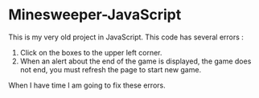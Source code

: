 # Minesweeper-JavaScript

This is my very old project in JavaScript.
This code has several errors :

1. Click on the boxes to the upper left corner.
2. When an alert about the end of the game is displayed,
   the game does not end, you must refresh the page to start new game.
   
When I have time I am going to fix these errors.

  
